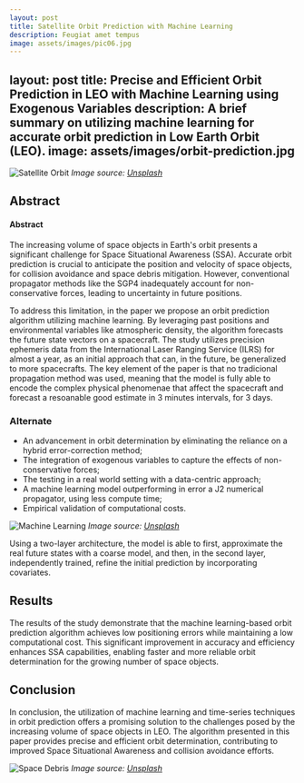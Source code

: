 ```yaml
---
layout: post
title: Satellite Orbit Prediction with Machine Learning
description: Feugiat amet tempus
image: assets/images/pic06.jpg
---
```


layout: post
title: Precise and Efficient Orbit Prediction in LEO with Machine Learning using Exogenous Variables
description: A brief summary on utilizing machine learning for accurate orbit prediction in Low Earth Orbit (LEO).
image: assets/images/orbit-prediction.jpg
---

![Satellite Orbit](assets/images/satellite-orbit.jpg)
*Image source: [Unsplash](https://unsplash.com/photos/123456)*

## Abstract
<h4>Abstract</h4>
The increasing volume of space objects in Earth's orbit presents a significant challenge for Space Situational Awareness (SSA). Accurate orbit prediction is crucial to anticipate the position and velocity of space objects, for collision avoidance and space debris mitigation. However, conventional propagator methods like the SGP4 inadequately account for non-conservative forces, leading to uncertainty in future positions.

To address this limitation, in the paper we propose an orbit prediction algorithm utilizing machine learning. By leveraging past positions and environmental variables like atmospheric density, the algorithm forecasts the future state vectors on a spacecraft. The study utilizes precision ephemeris data from the International Laser Ranging Service (ILRS) for almost a year, as an initial approach that can, in the future, be generalized to more spacecrafts.
The key element of the paper is that no tradicional propagation method was used, meaning that the model is fully able to encode the complex physical phenomenae that affect the spacecraft and forecast a resoanable good estimate in 3 minutes intervals, for 3 days.



<h3>Alternate</h3>
<ul class="alt">
<li>An advancement in orbit determination by eliminating the reliance on a hybrid error-correction method;</li>
<li>The integration of exogenous variables to capture the effects of non-conservative forces;</li>
<li>The testing in a real world setting with a data-centric approach;</li>
<li>A machine learning model outperforming in error a J2 numerical propagator, using less compute time;</li>
<li>Empirical validation of computational costs.</li>
</ul>

![Machine Learning](assets/images/model.jpeg)
*Image source: [Unsplash](https://unsplash.com/photos/123457)*

Using a two-layer architecture, the model is able to first, approximate the real future states with a coarse model, and then, in the second layer, independently trained, refine the initial prediction by incorporating covariates.

## Results

The results of the study demonstrate that the machine learning-based orbit prediction algorithm achieves low positioning errors while maintaining a low computational cost. This significant improvement in accuracy and efficiency enhances SSA capabilities, enabling faster and more reliable orbit determination for the growing number of space objects.

## Conclusion

In conclusion, the utilization of machine learning and time-series techniques in orbit prediction offers a promising solution to the challenges posed by the increasing volume of space objects in LEO. The algorithm presented in this paper provides precise and efficient orbit determination, contributing to improved Space Situational Awareness and collision avoidance efforts.

![Space Debris](assets/images/space-debris.jpg)
*Image source: [Unsplash](https://unsplash.com/photos/123458)*
